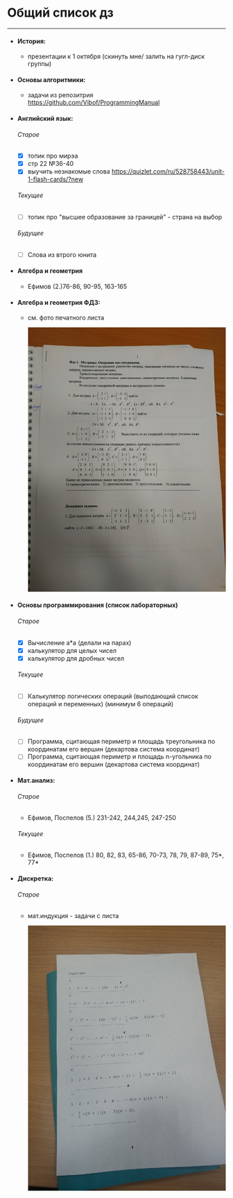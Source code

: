 # Общий список дз

***

- #### История:
	- презентации к 1 октября (скинуть мне/ залить на гугл-диск группы)
- #### Основы алгоритмики:
    - задачи из репозитрия https://github.com/Vibof/ProgrammingManual
- #### Английский язык:
    ###### Старое
    - [x] топик про мирэа
    - [x] стр 22 №36-40 
    - [x] выучить незнакомые слова https://quizlet.com/ru/528758443/unit-1-flash-cards/?new
    ###### Текущее
    - [ ] топик про "высшее образование за границей" - страна на выбор
    ###### Будущее
    - [ ] Слова из втрого юнита
- #### Алгебра и геометрия 
	- Ефимов (2.)76-86, 90-95, 163-165
- #### Алгебра и геометрия ФДЗ:
	- см. фото печатного листа

        ![линал ФДЗ](линал_ФДЗ_1.jpg)
- #### Основы программирования (список лабораторных)
    ###### Старое
	- [x] Вычисление a*a (делали на парах)
	- [x] калькулятор для целых чисел  
	- [x] калькулятор для дробных чисел
    ###### Текущее
	- [ ] Калькулятор логических операций (выподающий список операций и переменных) (минимум 6 операций)
    ###### Будущее
	- [ ]  Программа, сцитающая периметр и площадь треугольника по координатам его вершин (декартова система координат)
	- [ ] Программа, сцитающая периметр и площадь n-угольника по координатам его вершин (декартова система координат)
- #### Мат.анализ:
    ###### Старое
	- Ефимов, Поспелов (5.) 231-242, 244,245, 247-250
    ###### Текущее
	- Ефимов, Поспелов (1.) 80, 82, 83, 65-86, 70-73, 78, 79, 87-89, 75*, 77*  
- #### Дискретка:
    ###### Старое
	- мат.индукция - задачи с листа

        ![дискретка](дискретка_1.jpg)
    